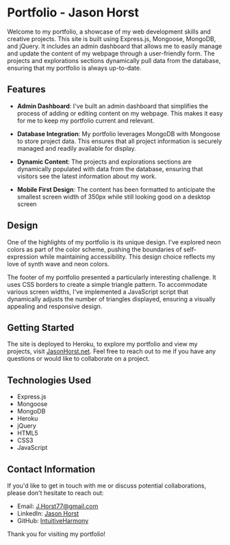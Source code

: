 # Portfolio - Jason Horst

Welcome to my portfolio, a showcase of my web development skills and creative projects. This site is built using Express.js, Mongoose, MongoDB, and jQuery. It includes an admin dashboard that allows me to easily manage and update the content of my webpage through a user-friendly form. The projects and explorations sections dynamically pull data from the database, ensuring that my portfolio is always up-to-date.

## Features

- **Admin Dashboard**: I've built an admin dashboard that simplifies the process of adding or editing content on my webpage. This makes it easy for me to keep my portfolio current and relevant.

- **Database Integration**: My portfolio leverages MongoDB with Mongoose to store project data. This ensures that all project information is securely managed and readily available for display.

- **Dynamic Content**: The projects and explorations sections are dynamically populated with data from the database, ensuring that visitors see the latest information about my work.
  
- **Mobile First Design**: The content has been formatted to anticipate the smallest screen width of 350px while still looking good on a desktop screen

## Design

One of the highlights of my portfolio is its unique design. I've explored neon colors as part of the color scheme, pushing the boundaries of self-expression while maintaining accessibility. This design choice reflects my love of synth wave and neon colors.

The footer of my portfolio presented a particularly interesting challenge. It uses CSS borders to create a simple triangle pattern. To accommodate various screen widths, I've implemented a JavaScript script that dynamically adjusts the number of triangles displayed, ensuring a visually appealing and responsive design.

## Getting Started

The site is deployed to Heroku, to explore my portfolio and view my projects, visit [JasonHorst.net](JasonHorst.net). Feel free to reach out to me if you have any questions or would like to collaborate on a project.

## Technologies Used

- Express.js
- Mongoose
- MongoDB
- Heroku
- jQuery
- HTML5
- CSS3
- JavaScript

## Contact Information

If you'd like to get in touch with me or discuss potential collaborations, please don't hesitate to reach out:

- Email: J.Horst77@gmail.com
- LinkedIn: [Jason Horst](https://www.linkedin.com/in/jason-horst/)
- GitHub: [IntuitiveHarmony](https://github.com/IntuitiveHarmony)

Thank you for visiting my portfolio!
